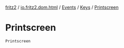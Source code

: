 [fritz2](../../../index.md) / [io.fritz2.dom.html](../../index.md) / [Events](../index.md) / [Keys](index.md) / [Printscreen](./-printscreen.md)

# Printscreen

`Printscreen`